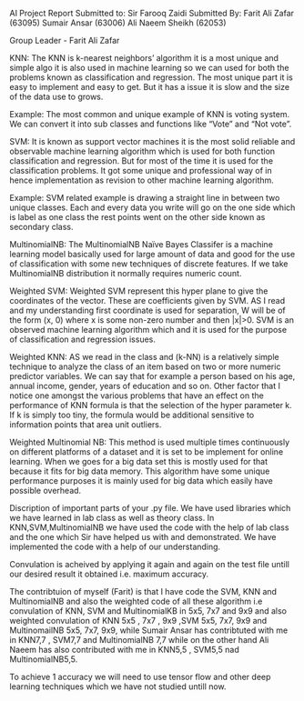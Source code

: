

AI Project Report
Submitted to: Sir Farooq Zaidi 
Submitted By: Farit Ali Zafar (63095)
Sumair Ansar (63006)
Ali Naeem Sheikh (62053)

Group Leader - Farit Ali Zafar

KNN:
The KNN is k-nearest neighbors’ algorithm it is a most unique and simple algo it is also used in machine learning so we can used for both the problems known as classification and regression. The most unique part it is easy to implement and easy to get. But it has a issue it is slow and the size of the data use to grows.

Example:
The most common and unique example of KNN is voting system. We can convert it into sub classes and functions like “Vote” and “Not vote”.

SVM:
It is known as support vector machines it is the most solid reliable and observable machine learning algorithm which is used for both function classification and regression. But for most of the time it is used for the classification problems. It got some unique and professional way of in hence implementation as revision to other machine learning algorithm.


Example:
SVM related example is drawing a straight line in between two unique classes. Each and every data you write will go on the one side which is label as one class the rest points went on the other side known as secondary class.

MultinomialNB:
The MultinomialNB Naïve Bayes Classifer is a machine learning model basically used for large amount of data and good for the use of classification with some new techniques of discrete features. If we take MultinomialNB distribution it normally requires numeric count.

Weighted SVM:
Weighted SVM represent this hyper plane to give the coordinates of the vector. These are coefficients given by SVM.
AS I read and my understanding first coordinate is used for separation, W will be of the form (x, 0) where x is some non-zero number and then |x|>0.
SVM is an observed machine learning algorithm which and it is used for the purpose of classification and regression issues.


Weighted KNN:
AS we read in the class and (k-NN) is a relatively simple technique to analyze the class of an item based on two or more numeric predictor variables. We can say that for example a person based on his age, annual income, gender, years of education and so on. 
Other factor that I notice one amongst the various problems that have an effect on the performance of KNN formula is that the selection of the hyper parameter k. If k is simply too tiny, the formula would be additional sensitive to information points that area unit outliers.

Weighted Multinomial NB:
This method is used multiple times continuously on different platforms of a dataset and it is set to be implement for online learning. 
When we goes for a big data set this is mostly used for that because it fits for big data memory.
This algorithm have some unique performance purposes it is mainly used for big data which easily have possible overhead.

Discription of important parts of your .py file. 
We have used libraries which we have learned in lab class as well as theory class. In KNN,SVM,MultinomialNB we have used the code with the help of lab class and the one which Sir have helped us with and demonstrated. We have implemented the code with a help of our understanding.

Convulation is acheived by applying it again and again on the test file untill our desired result it obtained i.e. maximum accuracy.

The contribtuion of myself (Farit) is that I have code the SVM, KNN and MultinomialNB and also the weighted code of all these algorithm i.e convulation of KNN, SVM and MultinomialKB in 5x5, 7x7 and 9x9 and also weighted convulation of KNN 5x5 , 7x7 , 9x9 ,SVM 5x5, 7x7, 9x9 and MultinomailNB 5x5, 7x7, 9x9, while Sumair Ansar has contribtuted with me in KNN7,7 , SVM7,7 and MultinomialNB 7,7 while on the other hand Ali Naeem has also contributed with me in KNN5,5 , SVM5,5 nad MultinomialNB5,5.

To achieve 1 accuracy we will need to use tensor flow and other deep learning techniques which we have not studied untill now.
